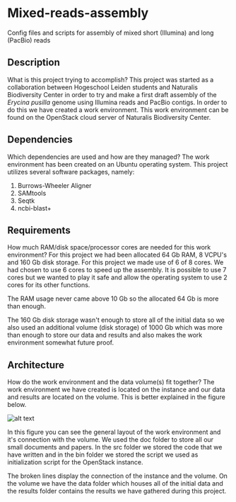 Mixed-reads-assembly
====================
Config files and scripts for assembly of mixed short (Illumina) and long (PacBio) reads

Description
-----------
What is this project trying to accomplish?
This project was started as a collaboration between Hogeschool Leiden students and Naturalis Biodiversity Center in order to try and make a first draft assembly of the *Erycina pusilla* genome using Illumina reads and PacBio contigs. In order to do this we have created a work environment. This work environment can be found on the OpenStack cloud server of Naturalis Biodiversity Center. 

Dependencies
------------
Which dependencies are used and how are they managed?
The work environment has been created on an Ubuntu operating system. This project utilizes several software packages, namely:

1. Burrows-Wheeler Aligner
2. SAMtools
3. Seqtk
4. ncbi-blast+

Requirements
------------
How much RAM/disk space/processor cores are needed for this work environment?
For this project we had been allocated 64 Gb RAM, 8 VCPU's and 160 Gb disk storage. For this project we made use of 6 of 8 cores. We had chosen to use 6 cores to speed up the assembly. It is possible to use 7 cores but we wanted to play it safe and allow the operating system to use 2 cores for its other functions. 

The RAM usage never came above 10 Gb so the allocated 64 Gb is more than enough.

The 160 Gb disk storage wasn't enough to store all of the initial data so we also used an additional volume (disk storage) of 1000 Gb which was more than enough to store our data and results and also makes the work environment somewhat future proof.

Architecture
------------
How do the work environment and the data volume(s) fit together?
The work environment we have created is located on the instance and our data and results are located on the volume. This is better explained in the figure below.

![alt text](https://github.com/naturalis/mixed-reads-assembly-Erycina/blob/master/doc/work_environment_layout.png "Work environment layout")

In this figure you can see the general layout of the work environment and it's connection with the volume. We used the doc folder to store all our small documents and papers. In the src folder we stored the code that we have written and in the bin folder we stored the script we used as initialization script for the OpenStack instance.

The broken lines display the connection of the instance and the volume. On the volume we have the data folder which houses all of the initial data and the results folder contains the results we have gathered during this project.
